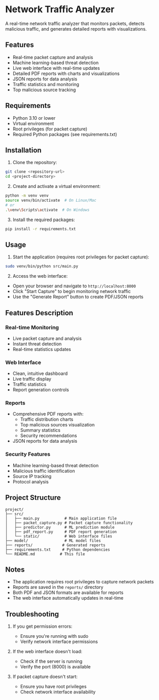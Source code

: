 # Network Traffic Analyzer

A real-time network traffic analyzer that monitors packets, detects malicious traffic, and generates detailed reports with visualizations.

## Features

- Real-time packet capture and analysis
- Machine learning-based threat detection
- Live web interface with real-time updates
- Detailed PDF reports with charts and visualizations
- JSON reports for data analysis
- Traffic statistics and monitoring
- Top malicious source tracking

## Requirements

- Python 3.10 or lower
- Virtual environment
- Root privileges (for packet capture)
- Required Python packages (see requirements.txt)

## Installation

1. Clone the repository:
```bash
git clone <repository-url>
cd <project-directory>
```

2. Create and activate a virtual environment:
```bash
python -m venv venv
source venv/bin/activate  # On Linux/Mac
# or
.\venv\Scripts\activate  # On Windows
```

3. Install the required packages:
```bash
pip install -r requirements.txt
```

## Usage

1. Start the application (requires root privileges for packet capture):
```bash
sudo venv/bin/python src/main.py
```

2. Access the web interface:
- Open your browser and navigate to `http://localhost:8000`
- Click "Start Capture" to begin monitoring network traffic
- Use the "Generate Report" button to create PDF/JSON reports

## Features Description

### Real-time Monitoring
- Live packet capture and analysis
- Instant threat detection
- Real-time statistics updates

### Web Interface
- Clean, intuitive dashboard
- Live traffic display
- Traffic statistics
- Report generation controls

### Reports
- Comprehensive PDF reports with:
  - Traffic distribution charts
  - Top malicious sources visualization
  - Summary statistics
  - Security recommendations
- JSON reports for data analysis

### Security Features
- Machine learning-based threat detection
- Malicious traffic identification
- Source IP tracking
- Protocol analysis

## Project Structure

```
project/
├── src/
│   ├── main.py           # Main application file
│   ├── packet_capture.py # Packet capture functionality
│   ├── predictor.py      # ML prediction module
│   ├── pdf_report.py     # PDF report generation
│   └── static/           # Web interface files
├── model/                # ML model files
├── reports/             # Generated reports
├── requirements.txt     # Python dependencies
└── README.md           # This file
```

## Notes

- The application requires root privileges to capture network packets
- Reports are saved in the `reports/` directory
- Both PDF and JSON formats are available for reports
- The web interface automatically updates in real-time

## Troubleshooting

1. If you get permission errors:
   - Ensure you're running with sudo
   - Verify network interface permissions

2. If the web interface doesn't load:
   - Check if the server is running
   - Verify the port (8000) is available

3. If packet capture doesn't start:
   - Ensure you have root privileges
   - Check network interface availability
